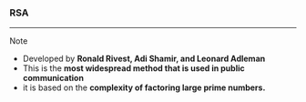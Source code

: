 ### RSA
---
> [!note]
> - Developed by **Ronald Rivest, Adi Shamir, and Leonard Adleman**
> - This is the **most widespread method that is used in public communication** 
> - it is based on the **complexity of factoring large prime numbers.**

